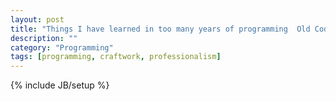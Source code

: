 ```yaml
---
layout: post
title: "Things I have learned in too many years of programming  Old Code"
description: ""
category: "Programming"
tags: [programming, craftwork, professionalism]
---
```

{% include JB/setup %}
